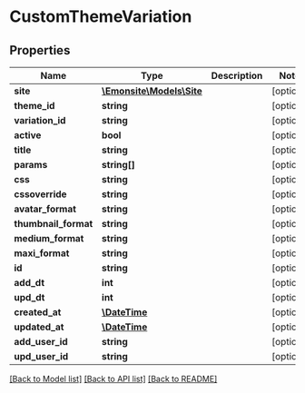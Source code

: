 # CustomThemeVariation

## Properties
Name | Type | Description | Notes
------------ | ------------- | ------------- | -------------
**site** | [**\Emonsite\Models\Site**](Site.md) |  | [optional] 
**theme_id** | **string** |  | [optional] 
**variation_id** | **string** |  | [optional] 
**active** | **bool** |  | [optional] 
**title** | **string** |  | [optional] 
**params** | **string[]** |  | [optional] 
**css** | **string** |  | [optional] 
**cssoverride** | **string** |  | [optional] 
**avatar_format** | **string** |  | [optional] 
**thumbnail_format** | **string** |  | [optional] 
**medium_format** | **string** |  | [optional] 
**maxi_format** | **string** |  | [optional] 
**id** | **string** |  | [optional] 
**add_dt** | **int** |  | [optional] 
**upd_dt** | **int** |  | [optional] 
**created_at** | [**\DateTime**](\DateTime.md) |  | [optional] 
**updated_at** | [**\DateTime**](\DateTime.md) |  | [optional] 
**add_user_id** | **string** |  | [optional] 
**upd_user_id** | **string** |  | [optional] 

[[Back to Model list]](../../README.md#documentation-for-models) [[Back to API list]](../../README.md#documentation-for-api-endpoints) [[Back to README]](../../README.md)

